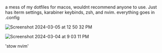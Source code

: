 a mess of my dotfiles for macos, wouldnt recommend anyone to use. Just has iterm settings, karabiner keybinds, zsh, and nvim.
everything goes in .config

![Screenshot 2024-03-05 at 12 50 32 PM](https://github.com/jacknormand/dotfiles/assets/21299000/e181f509-9803-4914-b165-f46c6c02bb77)


![Screenshot 2024-03-04 at 9 03 11 PM](https://github.com/jacknormand/dotfiles/assets/21299000/c3460f08-da49-4f4a-8f76-0a00ebfc2c89)

'stow nvim'

